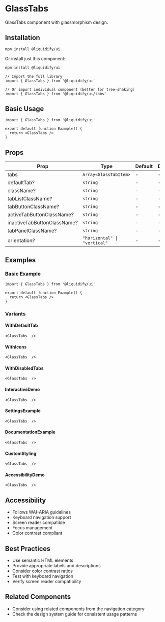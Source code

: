 # GlassTabs

GlassTabs component with glassmorphism design.

## Installation

```bash
npm install @liquidify/ui
```

Or install just this component:

```bash
npm install @liquidify/ui
```

```tsx
// Import the full library
import { GlassTabs } from '@liquidify/ui'

// Or import individual component (better for tree-shaking)
import { GlassTabs } from '@liquidify/ui/tabs'
```

## Basic Usage

```tsx
import { GlassTabs } from '@liquidify/ui'

export default function Example() {
  return <GlassTabs />
}
```

## Props

| Prop | Type | Default | Description |
|------|------|---------|-------------|
| tabs | `Array<GlassTabItem>` | - | - |
| defaultTab? | `string` | - | - |
| className? | `string` | - | - |
| tabListClassName? | `string` | - | - |
| tabButtonClassName? | `string` | - | - |
| activeTabButtonClassName? | `string` | - | - |
| inactiveTabButtonClassName? | `string` | - | - |
| tabPanelClassName? | `string` | - | - |
| orientation? | `"horizontal" \| "vertical"` | - | - |


## Examples

### Basic Example

```tsx
import { GlassTabs } from '@liquidify/ui'

export default function Example() {
  return <GlassTabs />
}
```

### Variants

#### WithDefaultTab

```tsx
<GlassTabs  />
```

#### WithIcons

```tsx
<GlassTabs  />
```

#### WithDisabledTabs

```tsx
<GlassTabs  />
```

#### InteractiveDemo

```tsx
<GlassTabs  />
```

#### SettingsExample

```tsx
<GlassTabs  />
```

#### DocumentationExample

```tsx
<GlassTabs  />
```

#### CustomStyling

```tsx
<GlassTabs  />
```

#### AccessibilityDemo

```tsx
<GlassTabs  />
```



## Accessibility

- Follows WAI-ARIA guidelines
- Keyboard navigation support
- Screen reader compatible
- Focus management
- Color contrast compliant

## Best Practices

- Use semantic HTML elements
- Provide appropriate labels and descriptions
- Consider color contrast ratios
- Test with keyboard navigation
- Verify screen reader compatibility

## Related Components

- Consider using related components from the navigation category
- Check the design system guide for consistent usage patterns
